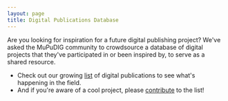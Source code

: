 ```yaml
---
layout: page
title: Digital Publications Database
---
```

Are you looking for inspiration for a future digital publishing project? We've asked the MuPuDIG community to crowdsource a database of digital projects that they've participated in or been inspired by, to serve as a shared resource. 

* Check out our growing [list](https://docs.google.com/spreadsheets/d/1tw-TbI09XzO98yb6r5nd8m4mKuc2agehTLDK939Mt8g/edit?usp=sharing) of digital publications to see what's happening in the field.
* And if you're aware of a cool project, please [contribute](https://docs.google.com/forms/d/e/1FAIpQLSeKK2mwSG9fpMgAFoE5qkjKvYUQK7U4596QikNxBB3mE9-ODQ/viewform) to the list!
